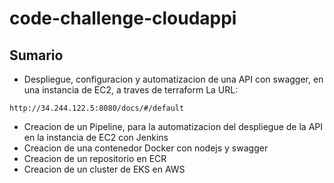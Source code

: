 # code-challenge-cloudappi

## Sumario
- Despliegue, configuracion y automatizacion de una API con swagger, en una instancia de EC2, a traves de terraform
La URL:
```
http://34.244.122.5:8080/docs/#/default
```


- Creacion de un Pipeline, para la automatizacion del despliegue de la API en la instancia de EC2 con Jenkins
- Creacion de una contenedor Docker con nodejs y swagger
- Creacion de un repositorio en ECR
- Creacion de un cluster de EKS en AWS
